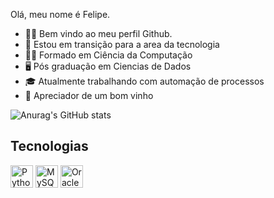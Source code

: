 Olá, meu nome é Felipe.


- 🏴‍☠️ Bem vindo ao meu perfil Github.
- 🚛 Estou em transição para a area da tecnologia
- 👨‍🎓 Formado em Ciência da Computação
- 🖥️ Pós graduação em Ciencias de Dados
- 🎓 Atualmente trabalhando com automação de processos
- 🍷 Apreciador de um bom vinho

![Anurag's GitHub stats](https://github-readme-stats.vercel.app/api?username=felipe-silva-ferreira&count_private=true&show_icons=true&theme=transparent)

## Tecnologias
<p align="left">
<a href="https://www.python.org/" target="_blank" rel="noreferrer"><img src="https://raw.githubusercontent.com/danielcranney/readme-generator/main/public/icons/skills/python-colored.svg" width="36" height="36" alt="Python" /></a>
<a href="https://www.mysql.com/" target="_blank" rel="noreferrer"><img src="https://raw.githubusercontent.com/danielcranney/readme-generator/main/public/icons/skills/mysql-colored.svg" width="36" height="36" alt="MySQL" /></a>
<a href="https://www.oracle.com/br/" target="_blank" rel="noreferrer"><img src="https://raw.githubusercontent.com/danielcranney/readme-generator/main/public/icons/skills/oracle-colored.svg" width="36" height="36" alt="Oracle" /></a>
</p>
